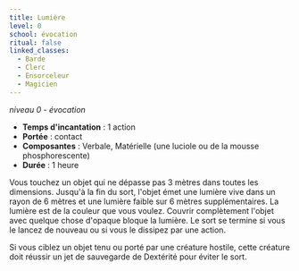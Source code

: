 ```yaml
---
title: Lumière
level: 0
school: évocation
ritual: false
linked_classes:
  - Barde
  - Clerc
  - Ensorceleur
  - Magicien
---
```

*niveau 0 - évocation*

- **Temps d'incantation** : 1 action
- **Portée** : contact
- **Composantes** : Verbale, Matérielle (une luciole ou de la mousse phosphorescente)
- **Durée** : 1 heure

Vous touchez un objet qui ne dépasse pas 3 mètres dans toutes les dimensions. Jusqu'à la fin du sort, l'objet émet une lumière vive dans un rayon de 6 mètres et une lumière faible sur 6 mètres supplémentaires. La lumière est de la couleur que vous voulez. Couvrir complètement l'objet avec quelque chose d'opaque bloque la lumière. Le sort se termine si vous le lancez de nouveau ou si vous le dissipez par une action.  

Si vous ciblez un objet tenu ou porté par une créature hostile, cette créature doit réussir un jet de sauvegarde de Dextérité pour éviter le sort.